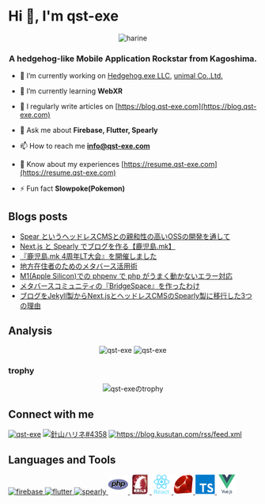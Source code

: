 <h1>Hi 👋, I'm qst-exe</h1>

<p align="center">
  <img src="https://github.com/qst-exe/qst-exe/blob/main/hedgehog.gif?raw=true" alt="harine"/>
</p>

<h3 align="center">A hedgehog-like Mobile Application Rockstar from Kagoshima.</h3>

- 🏢 I’m currently working on [Hedgehog.exe LLC](https://hhg-exe.jp/), [unimal Co.,Ltd.](https://unimal.jp/)

- 🌱 I’m currently learning **WebXR**

- 📝 I regularly write articles on [https://blog.qst-exe.com](https://blog.qst-exe.com)

- 💬 Ask me about **Firebase, Flutter, Spearly**

- 📫 How to reach me **info@qst-exe.com**

- 📄 Know about my experiences [https://resume.qst-exe.com](https://resume.qst-exe.com)

- ⚡ Fun fact **Slowpoke(Pokemon)**

## Blogs posts

<!-- BLOG-POST-LIST:START -->
- [Spear というヘッドレスCMSとの親和性の高いOSSの開発を通して](https://zenn.dev/qst/articles/spear-573a163bde)
- [Next.js と Spearly でブログを作る【鹿児島.mk】](https://zenn.dev/qst/articles/52cdaf2d6b776b)
- [『鹿児島.mk 4周年LT大会』を開催しました](https://blog.qst-exe.com/articles/c-1D05XEH87KWI3ZaUGRPQ)
- [地方在住者のためのメタバース活用術](https://blog.qst-exe.com/articles/c-kfwarVlot0gQjMqR7HZh)
- [M1&lpar;Apple Silicon&rpar;での phpenv で php がうまく動かないエラー対応](https://zenn.dev/qst/articles/ce3011cd6a9a7c)
- [メタバースコミュニティの『BridgeSpace』を作ったわけ](https://blog.qst-exe.com/articles/c-VF08wpl1qoJk3tSiD2LK)
- [ブログをJekyll製からNext.jsとヘッドレスCMSのSpearly製に移行した3つの理由](https://blog.qst-exe.com/articles/c-C1bEfmnHDx7MSJ2UI5ho)
<!-- BLOG-POST-LIST:END -->

## Analysis


<div align="center">
  <img width="52%" src="https://github-readme-stats-eta-seven-72.vercel.app/api?username=qst-exe&theme=vue&show_icons=true&locale=en&count_private=true" alt="qst-exe" />
  <img width="40%" src="https://github-readme-stats-eta-seven-72.vercel.app/api/top-langs?username=qst-exe&theme=vue&show_icons=true&locale=en&layout=compact&count_private=true&hide=html,blade,css" alt="qst-exe" />
</div>

### trophy

<div align="center">
  <img src="https://github-profile-trophy.vercel.app/?username=qst-exe&margin-w=5" alt="qst-exeのtrophy" />
</div>

## Connect with me

<p align="left">
<a href="https://twitter.com/qst-exe" target="blank"><img align="center" src="https://raw.githubusercontent.com/rahuldkjain/github-profile-readme-generator/master/src/images/icons/Social/twitter.svg" alt="qst-exe" height="30" width="40" /></a>
<a href="https://discord.gg/針山ハリネ#4358" target="blank"><img align="center" src="https://raw.githubusercontent.com/rahuldkjain/github-profile-readme-generator/master/src/images/icons/Social/discord.svg" alt="針山ハリネ#4358" height="30" width="40" /></a>
<a href="https://blog.kusutan.com/rss/feed.xml" target="blank"><img align="center" src="https://raw.githubusercontent.com/rahuldkjain/github-profile-readme-generator/master/src/images/icons/Social/rss.svg" alt="https://blog.kusutan.com/rss/feed.xml" height="30" width="40" /></a>
</p>

## Languages and Tools
<p align="left">
  <a href="https://firebase.google.com/" target="_blank" rel="noreferrer">
    <img src="https://www.vectorlogo.zone/logos/firebase/firebase-icon.svg" alt="firebase" width="40" height="40"/>
  </a>
  <a href="https://flutter.dev" target="_blank" rel="noreferrer">
    <img src="https://www.vectorlogo.zone/logos/flutterio/flutterio-icon.svg" alt="flutter" width="40" height="40"/>
  </a>
  <a href="https://cms.spearly.com/" target="_blank" rel="noreferrer">
    <img src="https://user-images.githubusercontent.com/7909367/189430722-7d2fdd4f-1776-4264-bb20-152f94e4516a.jpg" alt="spearly" width="40" height="40"/>
  </a>
  <a href="https://www.php.net" target="_blank" rel="noreferrer">
    <img src="https://raw.githubusercontent.com/devicons/devicon/master/icons/php/php-original.svg" alt="php" width="40" height="40"/>
  </a>
  <a href="https://rubyonrails.org" target="_blank" rel="noreferrer">
    <img src="https://raw.githubusercontent.com/devicons/devicon/master/icons/rails/rails-original-wordmark.svg" alt="rails" width="40" height="40"/>
  </a>
  <a href="https://reactjs.org/" target="_blank" rel="noreferrer">
    <img src="https://raw.githubusercontent.com/devicons/devicon/master/icons/react/react-original-wordmark.svg" alt="react" width="40" height="40"/>
  </a>
  <a href="https://www.ruby-lang.org/en/" target="_blank" rel="noreferrer">
    <img src="https://raw.githubusercontent.com/devicons/devicon/master/icons/ruby/ruby-original.svg" alt="ruby" width="40" height="40"/>
  </a>
  <a href="https://www.typescriptlang.org/" target="_blank" rel="noreferrer">
    <img src="https://raw.githubusercontent.com/devicons/devicon/master/icons/typescript/typescript-original.svg" alt="typescript" width="40" height="40"/>
  </a>
  <a href="https://vuejs.org/" target="_blank" rel="noreferrer">
    <img src="https://raw.githubusercontent.com/devicons/devicon/master/icons/vuejs/vuejs-original-wordmark.svg" alt="vuejs" width="40" height="40"/>
  </a>
</p>


<!--
**qst-exe/qst-exe** is a ✨ _special_ ✨ repository because its `README.md` (this file) appears on your GitHub profile.

Here are some ideas to get you started:

- 🔭 I’m currently working on ...
- 🌱 I’m currently learning ...
- 👯 I’m looking to collaborate on ...
- 🤔 I’m looking for help with ...
- 💬 Ask me about ...
- 📫 How to reach me: ...
- 😄 Pronouns: ...
- ⚡ Fun fact: ...
-->

